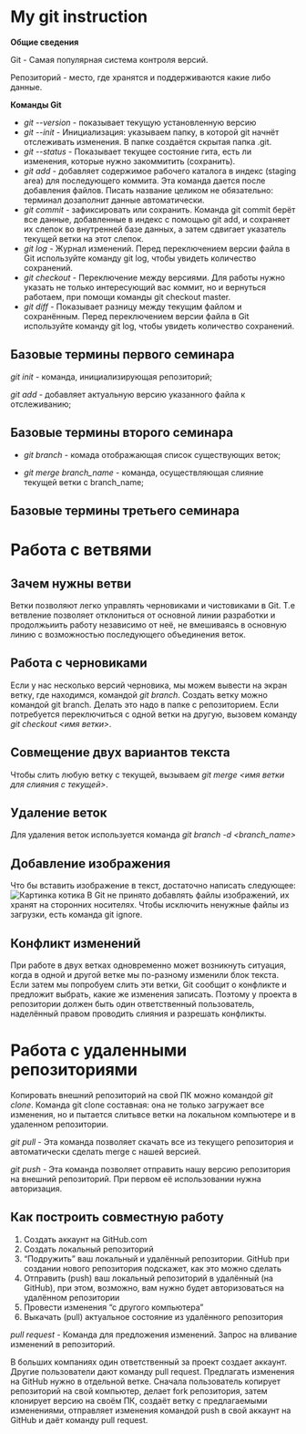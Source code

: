 # My git instruction
**Общие сведения**

Git - Самая популярная система контроля версий.

Репозиторий - место, где хранятся и поддерживаются какие либо данные.

**Команды Git**
* *git --version* - показывает текущую установленную версию 
* *git --init* - Инициализация: указываем папку, в которой git начнёт отслеживать изменения. В папке создаётся скрытая папка .git.
* *git --status* - Показывает текущее состояние гита, есть ли изменения, которые нужно закоммитить (сохранить).
* *git add* - добавляет содержимое рабочего каталога в индекс (staging area) для последующего коммита. Эта команда дается после добавления файлов. Писать название целиком не обязательно: терминал дозаполнит данные автоматически.
* *git commit* - зафиксировать или сохранить. Команда git commit берёт все данные, добавленные в индекс с помощью git add, и сохраняет их слепок во внутренней базе данных, а затем сдвигает указатель текущей ветки на этот слепок.
* *git log* - Журнал изменений. Перед переключением версии файла в Git используйте команду git log, чтобы увидеть количество сохранений.
* *git checkout* - Переключение между версиями. Для работы нужно указать не только
интересующий вас коммит, но и вернуться работаем, при помощи команды git checkout master.
* *git diff* - Показывает разницу между текущим файлом и сохранённым. Перед переключением версии файла в Git используйте команду git log, чтобы увидеть
количество сохранений.


## Базовые термины первого семинара ##

*git init* - команда, инициализирующая репозиторий;

*git add* - добавляет актуальную версию указанного файла к отслеживанию;

## Базовые термины второго семинара ##

* *git branch* - комада отображающая список существующих веток;

* *git merge branch_name* - команда, осуществляющая слияние текущей ветки с branch_name;

## Базовые термины третьего семинара ##


# Работа с ветвями


## Зачем нужны ветви ##
Ветки позволяют легко управлять
черновиками и чистовиками в Git. Т.е ветвление позволяет отклониться от основной линии разработки и продолжьиить работу независимо от неё, не вмешиваясь в основную линию с возможностью последующего объединения веток.

## Работа с черновиками ##
Если у нас несколько версий черновика, мы
можем вывести на экран ветку, где находимся, командой *git branch*.
Создать ветку можно командой git branch.
Делать это надо в папке с репозиторием.
Если потребуется переключиться с одной ветки на другую, вызовем команду *git checkout <имя ветки>*.

## Совмещение двух вариантов текста ##
Чтобы слить любую ветку с текущей, вызываем *git merge <имя ветки для слияния с текущей>*.

## Удаление веток ##
Для удаления веток используется команда *git branch -d <branch_name>*

## Добавление изображения ##

Что бы вставить изображение в текст, достаточно написать следующее: ![Картинка котика](Catpic.png)
В Git не принято добавлять файлы изображений, их хранят на сторонних носителях. Чтобы исключить ненужные файлы из загрузки, есть команда git ignore.

## Конфликт изменений ##
При работе в двух ветках одновременно может возникнуть ситуация, когда в одной и другой ветке мы по-разному изменили блок текста. Если затем мы попробуем слить эти ветки, Git сообщит о конфликте и предложит выбрать, какие же изменения записать. Поэтому у проекта в репозитории должен быть один ответственный пользователь, наделённый правом проводить слияния и разрешать конфликты.


# Работа с удаленными репозиториями

Копировать внешний репозиторий на свой ПК можно командой *git clone*. Команда git clone составная: она не только загружает все изменения, но и пытается слитьвсе ветки на локальном компьютере и в удаленном репозитории.

*git pull* - Эта команда позволяет скачать все из текущего репозитория и автоматически сделать merge с нашей версией.

*git push* - Эта команда позволяет отправить нашу версию репозитория на внешний репозиторий. При первом её использовании нужна авторизация.

## Как построить совместную работу ##

1. Создать аккаунт на GitHub.com
2. Создать локальный репозиторий
3. “Подружить” ваш локальный и удалённый репозитории.
GitHub при создании нового репозитория подскажет, как это можно сделать
4. Отправить (push) ваш локальный репозиторий в удалённый (на GitHub), при этом, возможно, вам нужно будет авторизоваться на удалённом репозитории
5. Провести изменения “с другого компьютера”
6. Выкачать (pull) актуальное состояние из удалённого репозитория

*pull request* - Команда для предложения изменений. Запрос на вливание изменений в репозиторий.

В больших компаниях один ответственный за проект создает аккаунт. Другие пользователи дают команду pull request. Предлагать изменения на GitHub нужно в отдельной ветке. Сначала пользователь копирует репозиторий на свой компьютер, делает fork репозитория, затем клонирует версию на своём ПК, создаёт ветку с предлагаемыми изменениями, отправляет изменения командой push в свой аккаунт на GitHub и даёт команду pull request.

